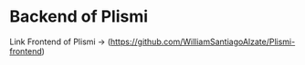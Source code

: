 # Backend of Plismi

Link Frontend of Plismi -> (https://github.com/WilliamSantiagoAlzate/Plismi-frontend)